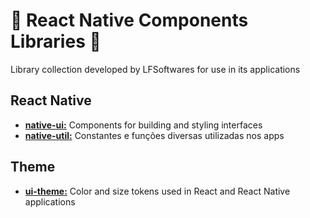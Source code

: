 # 📱 React Native Components Libraries 📱

Library collection developed by LFSoftwares for use in its applications

## React Native

- [**native-ui:**](https://github.com/leofernandesbh/npm-libs/tree/0b911851e9a8ebe9670b3cb1f23c8277922c6f4f/native-ui) Components for building and styling interfaces
- [**native-util:**](https://github.com/leofernandesbh/npm-libs/tree/692407fb6d607f1564091936af84cbb5267fa744/native-util) Constantes e funções diversas utilizadas nos apps

## Theme

- [**ui-theme:**](https://github.com/leofernandesbh/npm-libs/tree/692407fb6d607f1564091936af84cbb5267fa744/ui-theme) Color and size tokens used in React and React Native applications